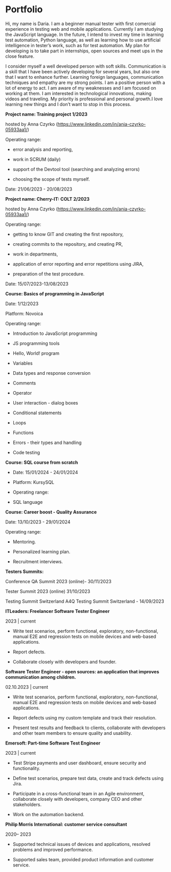 # Portfolio
Hi, my name is Daria. I am a beginner manual tester with first comercial experience in testing web and mobile applications. Currently I am studying the JavaScript language.  In the future, I intend to invest my time in learning test automation, Python language, as well as learning how to use artificial intelligence in tester’s work, such as for test automation. My plan for developing is to take part in internships, open sources and meet ups in the close feature.

I consider myself a well developed person with soft skills. Communication is a skill that I have been actively developing for several years, but also one that I want to enhance further. Learning foreign languages, communication techniques and empathy are my strong points. I am a positive person with a lot of energy to act. I am aware of my weaknesses and I am focused on working at them. 
I am interested in technological innovations, making videos and traveling. My priority is professional and personal growth.I love learning new things and I don’t want to stop in this process.





**Project name: Training project 1/2023**

hosted by Anna Czyrko (https://www.linkedin.com/in/ania-czyrko-05933aa1/)

Operating range:

- error analysis and reporting,

- work in SCRUM (daily)

- support of the Devtool tool (searching and analyzing errors)

- choosing the scope of tests myrself.

Date: 21/06/2023 - 20/08/2023

**Project name: Cherry-IT: COLT 2/2023**

hosted by Anna Czyrko (https://www.linkedin.com/in/ania-czyrko-05933aa1/)

Operating range:

- getting to know GIT and creating the first repository,

- creating commits to the repository, and creating PR,

- work in departments,

- application of error reporting and error repetitions using JIRA,

- preparation of the test procedure.

Date: 15/07/2023-13/08/2023


**Course: Basics of programming in JavaScript**

Date: 1/12/2023 

Platform: Novoica 

Operating range:

- Introduction to JavaScript programming

- JS programming tools

- Hello, World! program

- Variables

- Data types and response conversion

- Comments

- Operator

- User interaction - dialog boxes

- Conditional statements

- Loops

- Functions

- Errors - their types and handling

- Code testing

**Course: SQL course from scratch**

- Date: 15/01/2024 - 24/01/2024

- Platform: KursySQL 

- Operating range:

- SQL language

**Course: Career boost - Quality Assurance** 

Date: 13/10/2023 - 29/01/2024

Operating range:

- Mentoring.

- Personalized learning plan.

- Recruitment interviews.

**Testers Summits:**

Conference QA Summit 2023 (online)- 30/11/2023

Tester Summit 2023 (online)  31/10/2023 

Testing Summit Switzerland A4Q Testing Summit Switzerland - 14/09/2023



**ITLeaders: Freelancer Software Tester Engineer** 

2023 | current

- Write test scenarios, perform functional, exploratory, non-functional, manual E2E and regression tests on mobile devices and web-based applications.

- Report defects.

- Collaborate closely with developers and founder. 


**Software Tester Engineer - open sources: an application that improves communication among children.**

02.10.2023 | current

- Write test scenarios, perform functional, exploratory, non-functional, manual E2E and regression tests on mobile devices and web-based applications.

- Report defects using my custom template and track their resolution.

- Present test results and feedback to clients, collaborate with developers and other team members to ensure quality and usability.


**Emersoft: Part-time Software Test Engineer** 

2023 | current

- Test Stripe payments and user dashboard, ensure security and functionality.

- Define test scenarios, prepare test data, create and track defects using Jira.

- Participate in a cross-functional team in an Agile environment, collaborate closely with developers, company CEO and other stakeholders.

- Work on the automation backend.

**Philip Morris International: customer service consultant**

2020– 2023

- Supported technical issues of devices and applications, resolved problems and improved performance.

- Supported sales team, provided product information and customer service.




